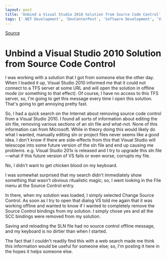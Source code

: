 ```yaml
---
layout: post
title: 'Unbind a Visual Studio 2010 Solution from Source Code Control'
tags: ['.NET Development', 'DevCenterPost', 'Software Development', 'Visual Studio 2010', 'msmvps', 'December 2010']
---
```

[Source](http://blogs.msmvps.com/peterritchie/2010/12/11/unbind-a-visual-studio-2010-solution-from-source-code-control/ "Permalink to Unbind a Visual Studio 2010 Solution from Source Code Control")

# Unbind a Visual Studio 2010 Solution from Source Code Control

I was working with a solution that I got from someone else the other day. When I loaded it up, Visual Studio 2010 informed me that it could not connect to a TFS server at some URL and will open the solution in offline mode (or something to that effect). Of course, I have no access to this TFS server, so, I'm going to get this message every time I open this solution. That's going to get annoying pretty fast.

So, I had a quick search on the Internet about removing source code control from a Visual Studio 2010. I found all sorts of information about editing the sln file, removing various sections of an sln file and what-not. None of this information can from Microsoft. While in theory doing this would likely do what I wanted, manually editing sln or project files never seems like a good idea. I don't know if there are side-effects from this that Visual Studio will telescope into some future version of the sln file and end up causing me problems. e.g. Visual Studio 201x is released and I try to upgrade this sln file—what if this future version of VS fails or even worse, corrupts my file.

No, I didn't want to get chicken blood on my keyboard.

I was somewhat surprised that my search didn't immediately show something that wasn't obvious ritualistic magic; so, I went looking in the File menu at the Source Control entry.

In there, when my solution was loaded, I simply selected Change Source Control. As soon as I try to open that dialog VS told me again that it was working offline and wanted to know if I wanted to completely remove the Source Control bindings from my solution. I simply chose yes and all the SCC bindings were removed from my solution.

Saving and reloading the SLN file had no source control offline message, and my keyboard is no dirtier than when I started.

The fact that I couldn't readily find this with a web search made me think this information would be useful for someone else; so, I'm posting it here in the hopes it helps someone else.


